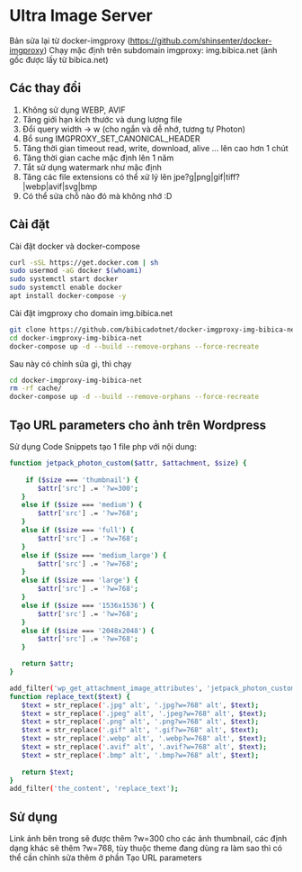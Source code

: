 # Ultra Image Server
Bản sửa lại từ docker-imgproxy (https://github.com/shinsenter/docker-imgproxy)
Chạy mặc định trên subdomain imgproxy: img.bibica.net (ảnh gốc được lấy từ bibica.net)

## Các thay đổi
1. Không sử dụng WEBP, AVIF
2. Tăng giới hạn kích thước và dung lượng file
3. Đổi query width -> w (cho ngắn và dễ nhớ, tương tự Photon)
4. Bổ sung IMGPROXY_SET_CANONICAL_HEADER
5. Tăng thời gian timeout read, write, download, alive ... lên cao hơn 1 chút
6. Tăng thời gian cache mặc định lên 1 năm
7. Tắt sử dụng watermark như mặc định
8. Tăng các file extensions có thể xử lý lên jpe?g|png|gif|tiff?|webp|avif|svg|bmp
9. Có thể sửa chỗ nào đó mà không nhớ :D

## Cài đặt
Cài đặt docker và docker-compose
```bash
curl -sSL https://get.docker.com | sh
sudo usermod -aG docker $(whoami)
sudo systemctl start docker
sudo systemctl enable docker
apt install docker-compose -y
```
Cài đặt imgproxy cho domain img.bibica.net
```bash
git clone https://github.com/bibicadotnet/docker-imgproxy-img-bibica-net.git
cd docker-imgproxy-img-bibica-net
docker-compose up -d --build --remove-orphans --force-recreate
```
Sau này có chỉnh sửa gì, thì chạy
```bash
cd docker-imgproxy-img-bibica-net
rm -rf cache/
docker-compose up -d --build --remove-orphans --force-recreate
```
## Tạo URL parameters cho ảnh trên Wordpress
Sử dụng Code Snippets tạo 1 file php với nội dung:
 ```bash
function jetpack_photon_custom($attr, $attachment, $size) {
	
	 if ($size === 'thumbnail') {
        $attr['src'] .= '?w=300';
	} 
	else if ($size === 'medium') {
        $attr['src'] .= '?w=768';
	}
	else if ($size === 'full') {
        $attr['src'] .= '?w=768';
    }	
	else if ($size === 'medium_large') {
        $attr['src'] .= '?w=768';
    }	
	else if ($size === 'large') {
        $attr['src'] .= '?w=768';
    }	
	else if ($size === '1536x1536') {
        $attr['src'] .= '?w=768';
    }
	else if ($size === '2048x2048') {
        $attr['src'] .= '?w=768';
    }

    return $attr;
}

add_filter('wp_get_attachment_image_attributes', 'jetpack_photon_custom', 999 , 3);
function replace_text($text) {
	$text = str_replace('.jpg" alt', '.jpg?w=768" alt', $text);
	$text = str_replace('.jpeg" alt', '.jpeg?w=768" alt', $text);
	$text = str_replace('.png" alt', '.png?w=768" alt', $text);
	$text = str_replace('.gif" alt', '.gif?w=768" alt', $text);
	$text = str_replace('.webp" alt', '.webp?w=768" alt', $text);
	$text = str_replace('.avif" alt', '.avif?w=768" alt', $text);
	$text = str_replace('.bmp" alt', '.bmp?w=768" alt', $text);
	
	return $text;
}
add_filter('the_content', 'replace_text');

```
## Sử dụng
Link ảnh bên trong sẽ được thêm ?w=300 cho các ảnh thumbnail, các định dạng khác sẽ thêm ?w=768, tùy thuộc theme đang dùng ra làm sao thì có thể cần chỉnh sửa thêm ở phần Tạo URL parameters
